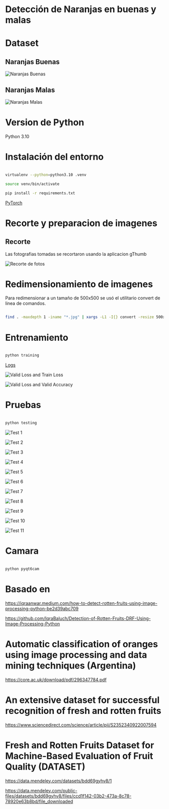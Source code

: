 Detección de Naranjas en buenas y malas
======

# Dataset

## Naranjas Buenas

![Naranjas Buenas](/imagenes/naranjas-buenas.png)

## Naranjas Malas

![Naranjas Malas](/imagenes/naranjas-malas.png)




# Version de Python

Python 3.10

# Instalación del entorno

```bash

virtualenv --python=python3.10 .venv

source venv/bin/activate

pip install -r requirements.txt

```

[PyTorch](https://www.gcptutorials.com/post/how-to-install-pytorch-with-pip)


# Recorte y preparacion de imagenes

## Recorte
Las fotografias tomadas se recortaron usando la aplicacion gThumb

![Recorte de fotos](/imagenes/recortar-fotos.jpeg)

# Redimensionamiento de imagenes

Para redimensionar a un tamaño de 500x500 se usó el utilitario convert de linea de comandos.

```bash

find . -maxdepth 1 -iname "*.jpg" | xargs -L1 -I{} convert -resize 500x500 "{}" resize/"{}"

```


# Entrenamiento

```bash

python training

```

[Logs](logs-training.md)


![Valid Loss and Train Loss](/imagenes/ValidLossandTrainLoss.png)


![Valid Loss and Valid Accuracy](/imagenes/ValidLossandValidAccuracy.png)


# Pruebas

```bash

python testing

```


![Test 1](/imagenes/test1.png)

![Test 2](/imagenes/test2.png)

![Test 3](/imagenes/test3.png)

![Test 4](/imagenes/test4.png)

![Test 5](/imagenes/test5.png)

![Test 6](/imagenes/test6.png)

![Test 7](/imagenes/test7.png)

![Test 8](/imagenes/test8.png)

![Test 9](/imagenes/test9.png)

![Test 10](/imagenes/test10.png)

![Test 11](/imagenes/test11.png)


# Camara

```bash

python pyqt6cam

```


# Basado en

https://iqraanwar.medium.com/how-to-detect-rotten-fruits-using-image-processing-python-be2d39abc709

https://github.com/IqraBaluch/Detection-of-Rotten-Fruits-DRF-Using-Image-Processing-Python


# Automatic classification of oranges using image processing and data mining techniques (Argentina)
https://core.ac.uk/download/pdf/296347784.pdf

# An extensive dataset for successful recognition of fresh and rotten fruits

https://www.sciencedirect.com/science/article/pii/S2352340922007594

# Fresh and Rotten Fruits Dataset for Machine-Based Evaluation of Fruit Quality (DATASET)

https://data.mendeley.com/datasets/bdd69gyhv8/1

https://data.mendeley.com/public-files/datasets/bdd69gyhv8/files/ccd1f142-03b2-473a-8c78-78920e63b8bd/file_downloaded